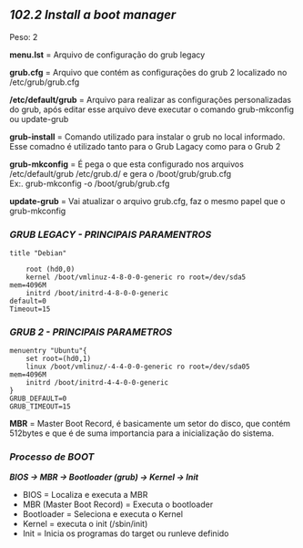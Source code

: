 ## ***102.2 Install a boot manager***
Peso: 2

**menu.lst** = Arquivo de configuração do grub legacy 

**grub.cfg** = Arquivo que contém as configurações do grub 2 localizado no /etc/grub/grub.cfg

**/etc/default/grub** =  Arquivo para realizar as configurações personalizadas do grub, após editar esse arquivo deve executar o comando grub-mkconfig ou update-grub

**grub-install** = Comando utilizado para instalar o grub no local informado. Esse comadno é utilizado tanto para o Grub Lagacy como para o Grub 2

**grub-mkconfig** = É pega o que esta configurado nos arquivos /etc/default/grub  /etc/grub.d/ e gera o /boot/grub/grub.cfg \
Ex:. grub-mkconfig -o /boot/grub/grub.cfg 

**update-grub** = Vai atualizar o arquivo grub.cfg, faz o mesmo papel que o grub-mkconfig

### ***GRUB LEGACY - PRINCIPAIS PARAMENTROS***
```
title "Debian"

    root (hd0,0)
    kernel /boot/vmlinuz-4-8-0-0-generic ro root=/dev/sda5
mem=4096M
    initrd /boot/initrd-4-8-0-0-generic 
default=0
Timeout=15
```

### ***GRUB 2 - PRINCIPAIS PARAMETROS***

```
menuentry "Ubuntu"{
    set root=(hd0,1) 
    linux /boot/vmlinuz/-4-4-0-0-generic ro root=/dev/sda05 
mem=4096M
    initrd /boot/initrd-4-4-0-0-generic
}
GRUB_DEFAULT=0
GRUB_TIMEOUT=15

```

**MBR** = Master Boot Record, é basicamente um setor do disco, que contém 512bytes e que é de suma importancia para a inicialização do sistema.

### ***Processo de BOOT***

***BIOS -> MBR -> Bootloader (grub) -> Kernel -> Init***
* BIOS = Localiza e executa a MBR
* MBR (Master Boot Record) = Executa o bootloader
* Bootloader = Seleciona e executa o Kernel
* Kernel = executa o init (/sbin/init)
* Init = Inicia os programas do target ou runleve definido